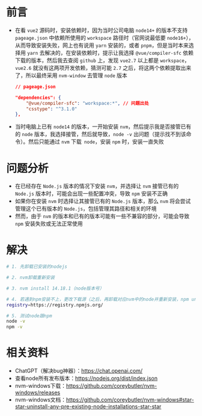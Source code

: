 # 前言

- 在看 `vue2` 源码时，安装依赖时，因为当时公司电脑 `node14+` 的版本不支持 `pageage.json` 中依赖所使用的 `workspace` 路径时（官网说最低要 `node16+`），从而导致安装失败，网上也有说用 `yarn` 安装的，或者 `pnpm`，但是当时本来选择用 `yarn` 去解决的，在安装依赖时，提示让我选择 `@vue/compiler-sfc` 依赖下载的版本，然后我去查阅 `github` 上，发现 `vue2.7` 以上都是 `workspace`，`vue2.6` 就没有这两项开发依赖，猜测可能 `2.7` 之后，将这两个依赖提取出来了，所以最终采用 `nvm-window` 去管理 `node` 版本

  ```json
  // pageage.json
  
  "dependencies": {
      "@vue/compiler-sfc": "workspace:*", // 问题出处
      "csstype": "^3.1.0"
  },
  ```

- 当时电脑上已有 `node14` 的版本，一开始安装 `nvm`，然后提示我是否接管已有的 `node` 版本，我选择接管，然后就导致，`node -v` 出问题（提示找不到该命令）。然后只能通过 `nvm` 下载` node`，安装 `npm` 时，安装一直失败



# 问题分析

- 在已经存在 `Node.js` 版本的情况下安装 `nvm`，并选择让 `nvm` 接管已有的 `Node.js` 版本时，可能会出现一些配置冲突，导致 `npm` 安装不正确
- 如果你在安装 `nvm` 时选择让其接管已有的 `Node.js` 版本，那么 `nvm` 将会尝试管理这个已有版本的 `Node.js`，包括管理其路径和相关的环境
- 然而，由于 `nvm` 的版本和已有的版本可能有一些不兼容的部分，可能会导致 `npm` 安装失败或无法正常使用



# 解决

```bash
# 1. 先卸载已安装的nodejs

# 2. nvm卸载重新安装

# 3. nvm install 14.18.1（node版本号）

# 4. 若遇到npm安装不上，更改下载源（之后，再卸载对应nvm中的node并重新安装，npm uninstall xxx）
registry=https://registry.npmjs.org/

# 5. 测试node跟npm
node -v
npm -v
```



# 相关资料

- ChatGPT（解决bug神器）：https://chat.openai.com/
- 查看node所有发布版本：https://nodejs.org/dist/index.json
- nvm-windows下载：https://github.com/coreybutler/nvm-windows/releases
- nvm-windows文档：https://github.com/coreybutler/nvm-windows#star-star-uninstall-any-pre-existing-node-installations-star-star



